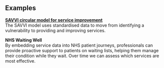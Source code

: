 ## Examples

[**SAVVI circular model for service improvement**](https://coda.io/@savvi/welcome/the-savvi-process-192)  
The SAVVI model uses standardised data to move from identifying a vulnerability to providing and improving services.

**NHS Waiting Well**  
By embedding service data into NHS patient journeys, professionals can provide proactive support to patients on waiting lists, helping them manage their condition while they wait. Over time we can assess which services are most effective.
